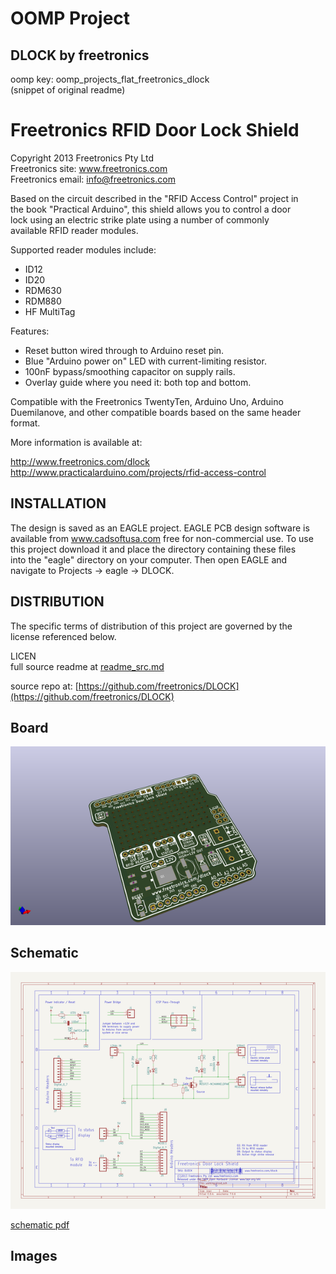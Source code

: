 # OOMP Project  
## DLOCK  by freetronics  
  
oomp key: oomp_projects_flat_freetronics_dlock  
(snippet of original readme)  
  
Freetronics RFID Door Lock Shield  
==================================  
Copyright 2013 Freetronics Pty Ltd    
Freetronics site:  www.freetronics.com    
Freetronics email: info@freetronics.com    
  
Based on the circuit described in the "RFID Access Control" project in  
the book "Practical Arduino", this shield allows you to control a door  
lock using an electric strike plate using a number of commonly  
available RFID reader modules.  
  
Supported reader modules include:  
  
 * ID12  
 * ID20  
 * RDM630  
 * RDM880  
 * HF MultiTag  
  
Features:  
  
 * Reset button wired through to Arduino reset pin.  
 * Blue "Arduino power on" LED with current-limiting resistor.  
 * 100nF bypass/smoothing capacitor on supply rails.  
 * Overlay guide where you need it: both top and bottom.  
  
Compatible with the Freetronics TwentyTen, Arduino Uno, Arduino  
Duemilanove, and other compatible boards based on the same header  
format.  
  
More information is available at:  
  
  http://www.freetronics.com/dlock  
  http://www.practicalarduino.com/projects/rfid-access-control  
  
  
INSTALLATION  
------------  
The design is saved as an EAGLE project. EAGLE PCB design software is  
available from www.cadsoftusa.com free for non-commercial use. To use  
this project download it and place the directory containing these files  
into the "eagle" directory on your computer. Then open EAGLE and  
navigate to Projects -> eagle -> DLOCK.  
  
  
DISTRIBUTION  
------------  
The specific terms of distribution of this project are governed by the  
license referenced below.  
  
  
LICEN  
  full source readme at [readme_src.md](readme_src.md)  
  
source repo at: [https://github.com/freetronics/DLOCK](https://github.com/freetronics/DLOCK)  
## Board  
  
[![working_3d.png](working_3d_600.png)](working_3d.png)  
## Schematic  
  
[![working_schematic.png](working_schematic_600.png)](working_schematic.png)  
  
[schematic pdf](working_schematic.pdf)  
## Images  
